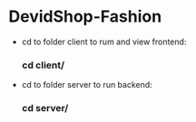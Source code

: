 # DevidShop-Fashion
 * cd to folder client to rum and view frontend: 
    ### cd client/
 * cd to folder server to run backend: 
    ### cd server/
